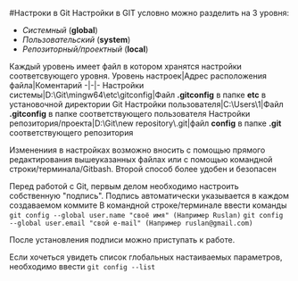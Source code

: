 #Настроки в Git
Настройки  в GIT условно можно разделить на 3 уровня:
+ *Системный* (**global**)
+ *Пользовательский* (**system**)
+ *Репозиторный/проектный* (**local**)

Каждый уровень имеет  файл в котором хранятся настройки соответсвующего уровня. 
Уровень настроек|Адрес расположения файла|Коментарий
-|-|-
Настройки системы|D:\Git\mingw64\etc\gitconfig|Файл **.gitconfig** в папке **etc** в установочной директории Git
Настройки пользователя|C:\Users\1|Файл **.gitconfig** в папке соответствующего пользователя 
Настройки репозитория/проекта|D:\Git\new repository\\.git|файл **config** в папке **.git** соответствующего репозитория

Изменениия в настройках возможно вносить с помощью прямого редактирования вышеуказанных файлах или с помощью командной строки/терминала/Gitbash. Второй способ более удобен и безопасен

Перед работой с Git, первым делом необходимо настроить собственную "подпись". Подпись автоматически указывается в каждом создаваемом коммите
В командной строке/терминале ввести команды
`git config --global user.name "своё имя" (Например Ruslan)`
`git config --global user.email "свой e-mail" (Например ruslan@gmail.com)`

После установления подписи можно приступать к работе.

Если хочеться увидеть список глобальных настаиваемых параметров, необходимо ввести
`git config --list`

